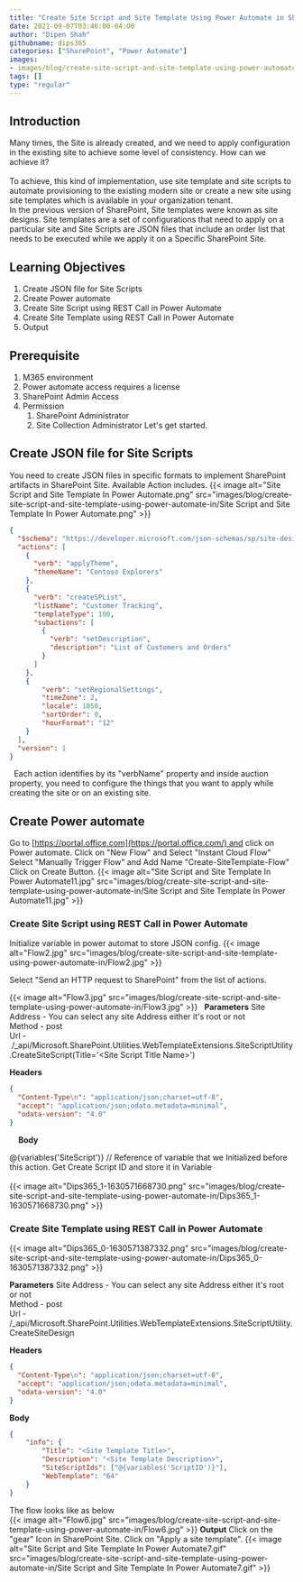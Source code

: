 ```yaml
---
title: "Create Site Script and Site Template Using Power Automate in SharePoint"
date: 2021-09-07T03:46:00-04:00
author: "Dipen Shah"
githubname: dips365
categories: ["SharePoint", "Power Automate"]
images:
- images/blog/create-site-script-and-site-template-using-power-automate-in/Flow2.jpg
tags: []
type: "regular"
---
```


## Introduction

Many times, the Site is already created, and we need to apply
configuration in the existing site to achieve some level of consistency.
How can we achieve it?\
\
To achieve, this kind of implementation, use site template and site
scripts to automate provisioning to the existing modern site or create a
new site using site templates which is available in your organization
tenant.
\
In the previous version of SharePoint, Site templates were known as site
designs.
Site templates are a set of configurations that need to apply on a
particular site and Site Scripts are JSON files that include an order
list that needs to be executed while we apply it on a Specific
SharePoint Site.


## Learning Objectives

1.  Create JSON file for Site Scripts
2.  Create Power automate
3.  Create Site Script using REST Call in Power Automate
4.  Create Site Template using REST Call in Power Automate
5.  Output

## Prerequisite

1.  M365 environment
2.  Power automate access requires a license
3.  SharePoint Admin Access
4.  Permission
    1.  SharePoint Administrator
    2.  Site Collection Administrator
Let's get started.


## Create JSON file for Site Scripts 

You need to create JSON files in specific formats to implement
SharePoint artifacts in SharePoint Site.
Available Action includes.
{{< image alt="Site Script and Site Template In Power Automate.png" src="images/blog/create-site-script-and-site-template-using-power-automate-in/Site Script and Site Template In Power Automate.png" >}}
 
```json
{
  "$schema": "https://developer.microsoft.com/json-schemas/sp/site-design-script-actions.schema.json",
  "actions": [
    {
      "verb": "applyTheme",
      "themeName": "Contoso Explorers"
    },
    {
      "verb": "createSPList",
      "listName": "Customer Tracking",
      "templateType": 100,
      "subactions": [
        {
          "verb": "setDescription",
          "description": "List of Customers and Orders"
        }
      ]
    },
    {
        "verb": "setRegionalSettings",
        "timeZone": 2,
        "locale": 1050,
        "sortOrder": 0,
        "hourFormat": "12"
    }
  ],
  "version": 1
}
```
 
Each action identifies by its "verbName" property and inside auction
property, you need to configure the things that you want to apply while
creating the site or on an existing site.
 
## Create Power automate 


Go to [https://portal.office.com](https://portal.office.com/) and click
on Power automate.
Click on "New Flow" and Select "Instant Cloud Flow"
Select "Manually Trigger Flow" and Add Name "Create-SiteTemplate-Flow"
Click on Create Button.
{{< image alt="Site Script and Site Template In Power Automate11.jpg" src="images/blog/create-site-script-and-site-template-using-power-automate-in/Site Script and Site Template In Power Automate11.jpg" >}}
 
### Create Site Script using REST Call in Power Automate

Initialize variable in power automat to store JSON config.
{{< image alt="Flow2.jpg" src="images/blog/create-site-script-and-site-template-using-power-automate-in/Flow2.jpg" >}}

Select "Send an HTTP request to SharePoint" from the list of actions.

{{< image alt="Flow3.jpg" src="images/blog/create-site-script-and-site-template-using-power-automate-in/Flow3.jpg" >}}
 
**Parameters**
Site Address - You can select any site Address either it's root or not\
Method - post\
Url
- /\_api/Microsoft.SharePoint.Utilities.WebTemplateExtensions.SiteScriptUtility.CreateSiteScript(Title='\<Site
Script Title Name>')

**Headers**
 
```json
{
  "Content-Type\n": "application/json;charset=utf-8",
  "accept": "application/json;odata.metadata=minimal",
  "odata-version": "4.0"
}
```
 
 
**Body**

\@{variables('SiteScript')} // Reference of variable that we
Initialized before this action.
Get Create Script ID and store it in Variable\
\
{{< image alt="Dips365_1-1630571668730.png" src="images/blog/create-site-script-and-site-template-using-power-automate-in/Dips365_1-1630571668730.png" >}}


### Create Site Template using REST Call in Power Automate

{{< image alt="Dips365_0-1630571387332.png" src="images/blog/create-site-script-and-site-template-using-power-automate-in/Dips365_0-1630571387332.png" >}}

**Parameters**
Site Address - You can select any site Address either it's root or not\
Method - post\
Url -
/\_api/Microsoft.SharePoint.Utilities.WebTemplateExtensions.SiteScriptUtility.CreateSiteDesign
 

**Headers**

```json
{
  "Content-Type\n": "application/json;charset=utf-8",
  "accept": "application/json;odata.metadata=minimal",
  "odata-version": "4.0"
}
```

**Body**

```json
{
    "info": {
        "Title": "<Site Template Title>",
        "Description": "<Site Template Description>",
        "SiteScriptIds": ["@{variables('ScriptID')}"],
        "WebTemplate": "64"
    }
}
```

The flow looks like as below\
{{< image alt="Flow6.jpg" src="images/blog/create-site-script-and-site-template-using-power-automate-in/Flow6.jpg" >}}
**Output**
Click on the "gear" Icon in SharePoint Site.
Click on "Apply a site template".
{{< image alt="Site Script and Site Template In Power Automate7.gif" src="images/blog/create-site-script-and-site-template-using-power-automate-in/Site Script and Site Template In Power Automate7.gif" >}}
 